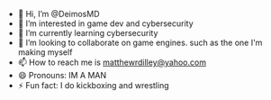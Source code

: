 - 👋 Hi, I’m @DeimosMD
- 👀 I’m interested in game dev and cybersecurity
- 🌱 I’m currently learning cybersecurity
- 💞️ I’m looking to collaborate on game engines. such as the one I'm making myself
- 📫 How to reach me is matthewrdilley@yahoo.com
- 😄 Pronouns: IM A MAN
- ⚡ Fun fact: I do kickboxing and wrestling

<!---
DeimosMD/DeimosMD is a ✨ special ✨ repository because its `README.md` (this file) appears on your GitHub profile.
You can click the Preview link to take a look at your changes.
--->

